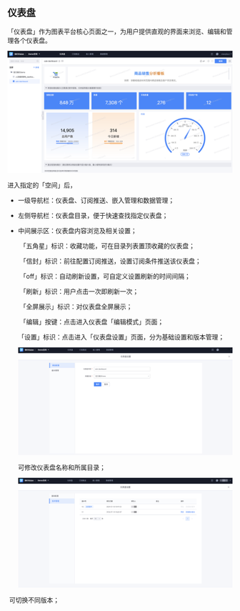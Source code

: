 ## 仪表盘

「仪表盘」作为图表平台核心页面之一，为用户提供直观的界面来浏览、编辑和管理各个仪表盘。

![Dashboard](../media/Dashboard.png)

进入指定的「空间」后，

- 一级导航栏：仪表盘、订阅推送、嵌入管理和数据管理；

- 左侧导航栏：仪表盘目录，便于快速查找指定仪表盘；

- 中间展示区：仪表盘内容浏览及相关设置；

  ​      「五角星」标识：收藏功能，可在目录列表置顶收藏的仪表盘；

  ​      「信封」标识：前往配置订阅推送，设置订阅条件推送该仪表盘；

  ​      「off」标识：自动刷新设置，可自定义设置刷新的时间间隔；

  ​      「刷新」标识：用户点击一次即刷新一次；

  ​      「全屏展示」标识：对仪表盘全屏展示；

  ​      「编辑」按键：点击进入仪表盘「编辑模式」页面；

  ​      「设置」标识：点击进入「仪表盘设置」页面，分为基础设置和版本管理；

  ![basic](../media/basic.png)

  可修改仪表盘名称和所属目录；

  ![vision](../media/vision.png)

​       可切换不同版本；
